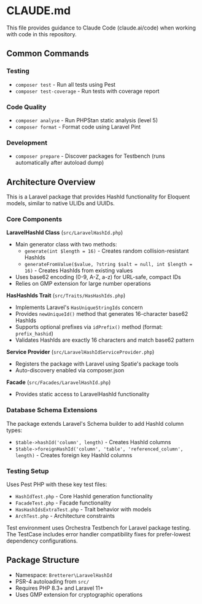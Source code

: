 # CLAUDE.md

This file provides guidance to Claude Code (claude.ai/code) when working with code in this repository.

## Common Commands

### Testing
- `composer test` - Run all tests using Pest
- `composer test-coverage` - Run tests with coverage report

### Code Quality
- `composer analyse` - Run PHPStan static analysis (level 5)
- `composer format` - Format code using Laravel Pint

### Development
- `composer prepare` - Discover packages for Testbench (runs automatically after autoload dump)

## Architecture Overview

This is a Laravel package that provides HashId functionality for Eloquent models, similar to native ULIDs and UUIDs.

### Core Components

**LaravelHashId Class** (`src/LaravelHashId.php`)
- Main generator class with two methods:
  - `generate(int $length = 16)` - Creates random collision-resistant HashIds
  - `generateFromValue($value, ?string $salt = null, int $length = 16)` - Creates HashIds from existing values
- Uses base62 encoding (0-9, A-Z, a-z) for URL-safe, compact IDs
- Relies on GMP extension for large number operations

**HasHashIds Trait** (`src/Traits/HasHashIds.php`)
- Implements Laravel's `HasUniqueStringIds` concern
- Provides `newUniqueId()` method that generates 16-character base62 HashIds
- Supports optional prefixes via `idPrefix()` method (format: `prefix_hashid`)
- Validates HashIds are exactly 16 characters and match base62 pattern

**Service Provider** (`src/LaravelHashIdServiceProvider.php`)
- Registers the package with Laravel using Spatie's package tools
- Auto-discovery enabled via composer.json

**Facade** (`src/Facades/LaravelHashId.php`)
- Provides static access to LaravelHashId functionality

### Database Schema Extensions

The package extends Laravel's Schema builder to add HashId column types:
- `$table->hashId('column', length)` - Creates HashId columns
- `$table->foreignHashId('column', 'table', 'referenced_column', length)` - Creates foreign key HashId columns

### Testing Setup

Uses Pest PHP with these key test files:
- `HashIdTest.php` - Core HashId generation functionality
- `FacadeTest.php` - Facade functionality
- `HasHashIdsExtraTest.php` - Trait behavior with models
- `ArchTest.php` - Architecture constraints

Test environment uses Orchestra Testbench for Laravel package testing. The TestCase includes error handler compatibility fixes for prefer-lowest dependency configurations.

## Package Structure

- Namespace: `Bretterer\LaravelHashId`
- PSR-4 autoloading from `src/`
- Requires PHP 8.3+ and Laravel 11+
- Uses GMP extension for cryptographic operations